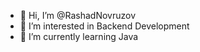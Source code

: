 - 👋 Hi, I’m @RashadNovruzov
- 👀 I’m interested in Backend Development
- 🌱 I’m currently learning Java 



<!---
RashadNovruzov/RashadNovruzov is a ✨ special ✨ repository because its `README.md` (this file) appears on your GitHub profile.
You can click the Preview link to take a look at your changes.
--->
